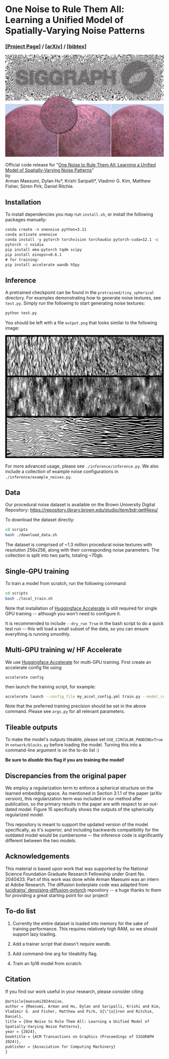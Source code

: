# One Noise to Rule Them All: <br>Learning a Unified Model of Spatially-Varying Noise Patterns

### [[Project Page]](https://armanmaesumi.github.io/onenoise/) / [[arXiv]](https://arxiv.org/abs/2404.16292) / [[bibtex]](https://armanmaesumi.github.io/onenoise/resources/bibtex.txt)

![](./imgs/paper_teaser.jpg)

Official code release for "[One Noise to Rule Them All: Learning a Unified Model of Spatially-Varying Noise Patterns](https://armanmaesumi.github.io/onenoise/)" <br>by 	
Arman Maesumi, Dylan Hu*, Krishi Saripalli*, Vladimir G. Kim, Matthew Fisher, Sören Pirk, Daniel Ritchie.

## Installation
To install dependencies you may run `install.sh`, or install the following packages manually:

```bash:
conda create -n onenoise python=3.11
conda activate onenoise
conda install -y pytorch torchvision torchaudio pytorch-cuda=12.1 -c pytorch -c nvidia
pip install ema-pytorch tqdm scipy
pip install einops>=0.6.1
# for training:
pip install accelerate wandb h5py
```

## Inference
A pretrained checkpoint can be found in the `pretrained/tiny_spherical` directory. For examples demonstrating how to generate noise textures, see `test.py`. Simply run the following to start generating noise textures:
```bash
python test.py
```
You should be left with a file `output.png` that looks similar to the following image:

![](./imgs/example_outputs.png)

For more advanced usage, please see `./inference/inference.py`. We also include a collection of example noise configurations in `./inference/example_noises.py`.

## Data
Our procedural noise dataset is available on the Brown University Digital Repository:
https://repository.library.brown.edu/studio/item/bdr:qetf4exu/

To download the dataset directly:
```bash
cd scripts
bash ./download_data.sh
```

The dataset is comprised of ~1.3 million procedural noise textures with resolution 256x256, along with their corresponding noise parameters. The collection is split into two parts, totaling ~70gb.

## Single-GPU training
To train a model from scratch, run the following command:
```bash
cd scripts
bash ./local_train.sh
```
Note that installation of [Huggingface Accelerate](https://github.com/huggingface/accelerate) is still required for single GPU training -- although you won't need to configure it.

It is recommended to include `--dry_run True` in the bash script to do a quick test run -- this will load a small subset of the data, so you can ensure everything is running smoothly.

## Multi-GPU training w/ HF Accelerate
We use [Huggingface Accelerate](https://github.com/huggingface/accelerate) for multi-GPU training. First create an accelerate config file using 
```
accelerate config
```
then launch the training script, for example:
```bash
accelerate launch --config_file my_accel_config.yml train.py --model_config tiny --data_dir ./data/onenoise_data --batch_size 8 --grad_accum 2 --emb_penalty 0.02 --precision fp32
```
Note that the preferred training precision should be set in the above command. Please see `args.py` for all relevant parameters.

## Tileable outputs
To make the model's outputs tileable, please set `USE_CIRCULAR_PADDING=True` in `network/blocks.py` before loading the model. Turning this into a command-line argument is on the to-do list :) 

**Be sure to *disable* this flag if you are training the model!**

## Discrepancies from the original paper
We employ a regularization term to enforce a spherical structure on the learned embedding space. As mentioned in Section 3.1.1 of the paper (arXiv version), this regularization term was included in our method after publication, so the primary results in the paper are with respect to an out-dated model. Figure 15 specifically shows the outputs of the spherically regularized model.

This repository is meant to support the updated version of the model specifically, as it's superior, and including backwards compatibility for the outdated model would be cumbersome -- the inference code is significantly different between the two models.

## Acknowledgements
This material is based upon work that was supported by the National Science Foundation Graduate Research Fellowship under Grant No. 2040433. Part of this work was done while Arman Maesumi was an intern at Adobe Research. The diffusion boilerplate code was adapted from [lucidrains' denoising-diffusion-pytorch](https://github.com/lucidrains/denoising-diffusion-pytorch) repository -- a huge thanks to them for providing a great starting point for our project!

## To-do list
1. Currently the entire dataset is loaded into memory for the sake of training performance. This requires relatively high RAM, so we should support lazy loading.

2. Add a trainer script that doesn't require wandb.

3. Add command-line arg for tileability flag.

4. Train an fp16 model from scratch.

## Citation
If you find our work useful in your research, please consider citing:
```
@article{maesumi2024noise,
author = {Maesumi, Arman and Hu, Dylan and Saripalli, Krishi and Kim, Vladimir G. and Fisher, Matthew and Pirk, S{\"{o}}ren and Ritchie, Daniel},
title = {One Noise to Rule Them All: Learning a Unified Model of Spatially-Varying Noise Patterns},
year = {2024},
booktitle = {ACM Transactions on Graphics (Proceedings of SIGGRAPH 2024)},
publisher = {Association for Computing Machinery}
}
```